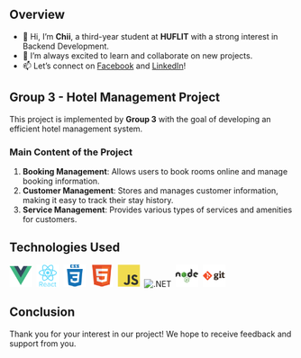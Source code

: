 ## Overview
- 👋 Hi, I’m **Chii**, a third-year student at **HUFLIT** with a strong interest in Backend Development.
- 💞️ I’m always excited to learn and collaborate on new projects.
- 📫 Let’s connect on [Facebook](https://www.facebook.com/elyzabellanchi) and [LinkedIn](https://www.linkedin.com/in/lan-chi-nguy%E1%BB%85n-856251316/)!

## Group 3 - Hotel Management Project

This project is implemented by **Group 3** with the goal of developing an efficient hotel management system.

### Main Content of the Project

1. **Booking Management**: Allows users to book rooms online and manage booking information.
2. **Customer Management**: Stores and manages customer information, making it easy to track their stay history.
3. **Service Management**: Provides various types of services and amenities for customers.

## Technologies Used

<div>
  <img src="https://github.com/devicons/devicon/blob/master/icons/vuejs/vuejs-original.svg" title="Vue.js" alt="Vue.js" width="40" height="40"/>&nbsp;
  <img src="https://github.com/devicons/devicon/blob/master/icons/react/react-original-wordmark.svg" title="React" alt="React" width="40" height="40"/>&nbsp;
  <img src="https://github.com/devicons/devicon/blob/master/icons/css3/css3-plain-wordmark.svg" title="CSS3" alt="CSS" width="40" height="40"/>&nbsp;
  <img src="https://github.com/devicons/devicon/blob/master/icons/html5/html5-original.svg" title="HTML5" alt="HTML" width="40" height="40"/>&nbsp;
  <img src="https://github.com/devicons/devicon/blob/master/icons/javascript/javascript-original.svg" title="JavaScript" alt="JavaScript" width="40" height="40"/>&nbsp;
  <img src="https://github.com/devicons/devicon/blob/master/icons/dotnet/dotnet-original.svg" title=".NET" alt=".NET" width="40" height="40"/>&nbsp;
  <img src="https://github.com/devicons/devicon/blob/master/icons/nodejs/nodejs-original-wordmark.svg" title="NodeJS" alt="NodeJS" width="40" height="40"/>&nbsp;
  <img src="https://github.com/devicons/devicon/blob/master/icons/git/git-original-wordmark.svg" title="Git" alt="Git" width="40" height="40"/>
</div>

## Conclusion

Thank you for your interest in our project! We hope to receive feedback and support from you.
